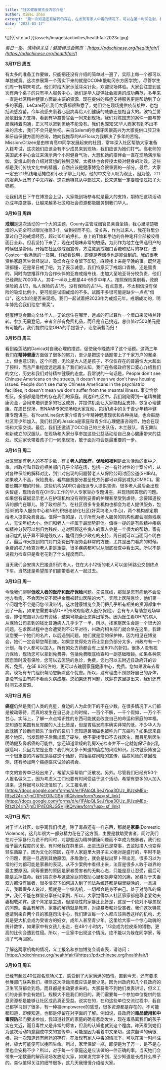 ```yaml
---
title: "社区健康博览会内容介绍"
author: XiBei Zhao
excerpt: "第一次知道还有解药的存在，在发现有家人中毒的情况下，可以在第一时间注射，极大可能便可以挽回生命。。。。毒品有解药，家暴的解药就是教育，对施暴者和对受害者。我们这次特意邀请到来自两个县的家庭司法中心，我们建议每一个人都应该熟悉这样的机构，尤其是更大机会成为受害方的妇女，成年人甚至青少年。。。您知道在美国有反胃酸的人比比皆是，但是胃癌发病率确实非常的低，不少华人为此耽搁了诊断而错失了治疗的良机？您知道鼻咽癌也被称为广东癌吗？如果您来自那个地区，当发现脖子后面出现了硬块，绝不要找借口不去找医生，而且见到医生明确提及鼻咽癌的可能性。您还知道常规的乳房X光检查并不一定就能保证查出乳腺癌吗，只因为您是亚裔？"
date: "2023-03-17"
---
```


![]({{ site.url }}/assets/images/activities/healthfair2023c.jpg)

*每日一贴，请持续关注！健康博览会网页：[https://pdxchinese.org/healthfair/](https://pdxchinese.org/healthfair/)*

**3月17日 周五**

有太多的准备工作要做，只能把还没有介绍的简单过一遍了，实际上每一个都可以单独成篇。这次参展第一个落实下来的就是OCOM(俄勒冈东方医学院)，尽管学生们周一有期末考试。他们将给大家示范耳朵针灸，欢迎现场体验。大家会注意到这次有两个桌子的只有华人服务中心，她们是华人提供社会服务的成功典范，多年来一直是社区精神健康方面最主要的资源，现在提供的癌症支持服务更是帮助到了众多的家庭。LeCare药店我们大家都很熟悉了，她们会在现场提供疫苗接种，也包括流感疫苗。今年流感夹裹着心冠病毒给人们健康的威胁还是相当大的。波特兰警局依旧全力支持，看到有华裔警官会一同来到现场。我们对陈国志的案件一直与警局保持着沟通，正义可以迟到但绝不能没有。我们也深知SE华人商家有到不出不来的苦水，我们不会只是坐视。来自Salem的徐娜牙医很高兴为大家提供口腔卫生和牙齿保健方面的咨询，她向我推荐的AirFloss为我解决了多年的苦恼。Mission:Citizen是由林肯高中同学发展起来的社团，常年深入社区帮助大家准备入籍考试，这次她们应该会有不少成员来到现场，我们应该为她们打气。高老师的美国武术中心会过来演示两个小时健身气功，大慧和她的搭伴会一直在现场演示瑜伽，夏维山则会介绍对冥想的独到见解，太极林也会传授太极对健身的功效。这些都是我们传统文化中的精髓，自然应该是健康博览会很重要的一部分。最后，大家一定去211热线电话摊位和小伙子聊上几句，他的中文令人叹为观止，因为他，211的服务从此有了中文内容。这次他特意从中部过来，说来这里一定要顺便过把子火锅瘾。

让我们周日下午在博览会上见，大家能到场参与就是最大的支持，期待把这项活动办成年度盛事，让越来越多社区和社会资源都能服务到我们华人。

**3月16日 周四**

**戒烟**是这次活动的一个大的主题，County主管戒烟官员亲自坐镇，我心里清楚吸烟的人完全可以眼光抬高3寸，做到视而不见。没关系，作为过来人，我在群里分享过自己的戒烟经历，超过10年的挣扎，身上的T恤和手边的各种笔杆全部被咬得面目全非。但我坚持下来了，现在对烟味非常的敏感，为此作为地主在筛选租户的时候很是管用。开始在社区做戒烟宣传，方注意到戒烟口香糖和贴片的存在，去Costco一看满满的一货架。仔细看说明，即便是老烟枪也是能做到的。我的很老资格家庭医生曾经说过，吸烟会在全身留下印记，麻烦找上来是早晚的事。既然道理都懂，还是早日戒了吧。为了表示诚意，我们特意买了戒烟口香糖，还是蛮贵的。同时向您推荐作为合作伙伴的亚裔戒烟专线，由加大圣地亚哥分校负责，他们已经帮助7000华人，其中一半以上都是44-65岁中年人。按照保险类别看，政府保险的占1/3，私人保险的占1/5，没有保险的占1/4。有点意思，不太相信没有保险的吸烟比例小，更可能是试图戒烟的不多。试图不多很可能是缺少一点点"借口"，这次如论是否来现场，我们一起试着把2023作为戒烟元年。戒烟成功的，明年博览会我们给您"重奖"。

健康博览会面向全体华人，无论您住在哪里，远点的可以算作一个借口来波特兰转转。参加无需登记，来者全部有免费礼品，而且是自己挑选，总价值过500美元是有可能的。我们提供给您OHA的手提袋子，让您满载而归！

**3月15日 周三**

看到淼莲贴的Danica对自我心理的描述，促使我今晚选择了这个话题。这两三年我们在**精神健康**方面做了很多的努力，至少是把这个话题带上了千家万户的餐桌上，但也意识到，这个问题，无论是大人还是孩子，不仅仅存在的普遍性大大超出了预料，而且严重程度远远超出了我们的认知。我们在各级政府苦口婆心介绍我们的文化，历史和我们对待精神健康的态度。我常说的一句话是，People don't see Chinese Americans on the streets, it doesn't mean we don't have housing issues. People don't see many Chinese Americans in the psychiatric facilities, it doesn't mean we don't suffer from the meantal illness. 事实恰恰相反，全部都是隐性的存在我们的家庭，周边和社区中。我们刚刚得到一笔精神健康资金，会用来培训更多的社区成员，并提供机会让大家能相互支持，恢复心理健康。在周日现场，有NAMI专家现场和大家互动，包括1点中的关于青少年精神健康专题讲座。有YouthLine向大家介绍青少年精神健康现状和各种挑战，也会鼓励社区青少年加入。我们社区的Jessica是家庭和青少年心理健康咨询师，她会在现场和大家交谈。最后，我们还邀请了OCC自己的三支队伍，木兰鼓队，青玉舞队和新成立的汉服队，在现场和大家分享参加这些公益活动给自己身心健康带来的益处。欢迎家长带着孩子们一同来现场，敢于面对将会是最重要的一步。

**3月14日 周二**

社区里家有老人的不在少数，有关**老人的医疗，保险和福利**是此次活动的重中之重。州政府和县政府相关部门几乎全部在场，包括一对一有针对性的个案分析，从对各种保险的解释对比，到针对出现的问题替老人从保险公司讨回公道(SHIBA)。如果收入不高，保险费用，看病自费部分甚至处方药都可以得到减免(OMSC)。需要长期护理的时候，这些机构(ADRC)会指派专人提供咨询。很多老人最后会出现失智症，现场会有在OHSU工作的华人专家举办专题讲座，并现场回答您的问题。如果您有证据显示老人在护理机构没有得到妥善的护理甚至受到虐待，您要知道投诉的部门在哪儿。除了政府部门，在社区很多专业机构也都会为老人提供服务，包括SE的华人服务中心和NE的积极老龄化社区(好莱坞老人中心)，两个机构都定期给老人提供免费食品。值得一提的是，几乎所有为老人服务的机构也都会服务残疾人，无论年纪大小，他们和老人一样属于最弱势群体。值得一提的是有些精神疾病如精神分裂可以划归为残疾，这对照顾这些病人的家人会是一个很大的帮助。家有自闭症的孩子算不算是残疾人，能得到多少政府的支持，周日就可以当面问个明白了。最后昨天提到的门对门免费出车服务会非常的方便，尤其是出门看病的时候。免费的视力检查对老人更是重要，很多疾病都可以从眼底检查中看出来。所以不是说视力检查只是看老花到了什么程度而已。

当天我们会安排大巴接送SE的老人，住在大小12街的老人可以坐56路公交到终点下车。当然还是希望孩子们能带着老人一起过去。

**3月13日 周一**

今晚我们聊聊**低收入者的医疗和医疗保险**问题。先说底线，那就是您有病绝不会没地方看病，不会因为交不起押金而被赶出医院的大门，实际上医院急诊，他们第一个问题绝不会是问您带没带钱。这次健康博览会我们把几乎所有相关的资源都集中到了一起，如果您需要申请OHP(州政府低收入医疗保险)，会有专人帮助您现场申请，即便您自以为没有资格，结果可能会让您喜出望外。因为医生看OHP的病人从保险公司拿到的钱比普通病人几乎少了一半，所以，找家庭医生会是一个很大的问题，在求医过程中也会遭受到不公平对待，州政府相关部门就会坐在这里，我建议您要一个她们的名片，以后遇到问题，她们就是您的保护神，因为相见在博览会，她们一定会帮您帮到底。如果您觉得处方药让您自负部分太多，州政府有一个计划，每个人都可以加入，所有的处方药都会有上至80%的折扣。很多人没有视力保险，现场您可以拿到免费券，包括免费眼底检查和一副基础眼镜。如果各种原因您暂时没有保险，您可以去医院的急诊，免费。您也可以去附近县政府开的诊所，免费。在SE 82街住的，更可以去瑰丽家庭健康中心，免费。您如果没车去看病，现场有专门组织帮助您解除这个忧虑。所以，没有理由不照顾好自己的身体，更没有理由有病不看而久病成疾。您如果还有问题，欢迎在这里提出来，我们还有时间去找资源。

**3月12日 周日**

**癌症**仍然是我们人类的克星，身边的人为此倒下的不在少数。在很多情况下人们都是被动等待，而真的发生在自己身上的时候，一百个不解，一千个假如，一万个不甘心。实际上，了解一点点常识性的东西可能就会改变自己的命运和家庭的幸福。您知道在美国有反胃酸的人比比皆是，但是胃癌发病率确实非常的低，不少华人为此耽搁了诊断而错失了治疗的良机？您知道鼻咽癌也被称为广东癌吗？如果您来自那个地区，当发现脖子后面出现了硬块，绝不要找借口不去找医生，而且见到医生明确提及鼻咽癌的可能性。您还知道常规的乳房X光检查并不一定就能保证查出乳腺癌吗，只因为您是亚裔？我们有太多不知道的癌症的风险知识。此次健康博览会一个很重要的内容就是癌症这个话题，包括癌症风险的宣传，癌症风险的基因检测，还有参加两个癌症临床试验的机会。

中文的宣传单已经出来了，希望大家帮助广泛散发。另外。尽管我们已经有50个人报名做义工，因为考虑义工们也要有时间受益于这个活动，希望有更多的人加入进来，这样据可以轮流值班了。义工报名表：[https://docs.google.com/forms/d/e/1FAIpQLSeJYipa3OUz_8UzsMEo-RfszI24rih7jmD1PnEORJGSVjjlKQ/viewform?usp=sf_link](https://docs.google.com/forms/d/e/1FAIpQLSeJYipa3OUz_8UzsMEo-RfszI24rih7jmD1PnEORJGSVjjlKQ/viewform?usp=sf_link)

**3月11日 周六**

对于华人社区，似乎离我们很远，除了毒品还有一样东西，那就是**家暴**(Domestic Violence)。这几年很大一部分精力花在了这方面，主要是救助受害者，同时我们在对于家暴行为说不的同时，对那些因为精神健康问题而不幸成为施暴者，我们也给予最大程度的关爱。有时候我在群里讲，出进法庭已是常事，去监狱捞人也变得轻车熟路了。因为文化的原因，在华人家庭里大男子主义绝对是盛行的，平时不是个问题，但是一旦遇到其他原因，矛盾激化，就会是拔出萝卜带出泥，很多习以为常的行为都可能是家暴的表现。从不少案例中看得出来，法盲是很多人敢于越界的最主要原因。同等重要的原因是家暴受害者的无助心态，只能是忍让忍受，最后可能是丢掉性命。我们每次参与这些家庭的救助心里都是非常的沉痛，家暴对于夫妻双方都没有赢者，很多情况下如何进入到了司法系统还都是糊里糊涂的，一旦进去，我跟很多人说过，那就是一个绞肉机，一切都会是身不由己。处于对隐私的保护，我们不能在群里分享任何案例，所以，大家觉得华人社区家家都是尊老爱幼夫妻相敬如宾。这个肯定是主流，但是隐性的家暴比比皆是，这是一个绝对不容忽视的问题。毒品有解药，家暴的解药就是教育，对施暴者和对受害者。我们这次特意邀请到来自两个县的家庭司法中心，我们建议每一个人都应该熟悉这样的机构，尤其是更大机会成为受害方的妇女，成年人甚至青少年。这里给大家一个惊心动魄的统计数字，如果家中有女孩儿出走，在48个小时内，1/3会成为拉皮条的猎物，更高的比例会遭到性侵。所以，一旦家中出现这个情况，绝不能以为躲在同学家，等消了气再回家。

了解这两家机构的情况，义工报名和参加博览会调查表，请访问：[https://pdxchinese.org/healthfair/](https://pdxchinese.org/healthfair/)

**3月10日 周五**

已经有超过40位报名现场义工，感受到了大家满满的热情。直到今天，还有要求参展部门联系我们，相信这次活动规模应该是很少见，因为州政府和几个县政府的卫生官员都会到场，而且都是主动要求来的。大家将看不到她们发表讲话，但义工们的身影中会有她们。规模大不是我们的目的，我们需要每一个参加单位提供的信息资源都是能够让社区成员真正受益。说实在的，在和这些单位交流过程中，我自己都学习到了很多，有一种被empowered的感觉，很多资源都是存在的，不可能都知道，即便知道，也都是停留在对字面的了解。例如说，县政府的**毒品使用和中毒预防**部门要求参加，我知道社区的家庭的确有悲剧发生，现在毒品离我们的孩子实在太近，而且毒性又是非常的厉害，但我的认知也就到这个程度。昨天看到她们为这次活动特意翻成中文的宣传单，可能是因为看着中文亲切，这次翻译的确很棒，第一次知道还有解药的存在，在发现有家人中毒的情况下，可以在第一时间注射，极大可能便可以挽回生命。所以，家里保留一瓶，即便是为了万一，是不是心里也会安稳不少？所以，对于每一个家庭这是应该做的一件正确的事。当天她们会带来一定数量的解药现场发放给大家，如果发完拿不到，至少知道是长成什么样子的。类似值得关注的细节很多，这几天我慢慢介绍给大家。
